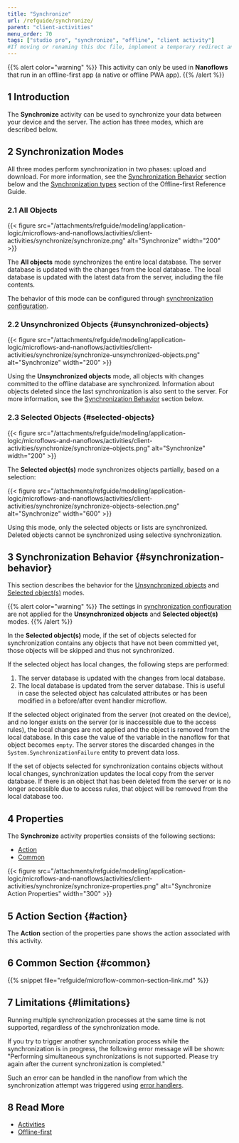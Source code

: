 ```yaml
---
title: "Synchronize"
url: /refguide/synchronize/
parent: "client-activities"
menu_order: 70
tags: ["studio pro", "synchronize", "offline", "client activity"]
#If moving or renaming this doc file, implement a temporary redirect and let the respective team know they should update the URL in the product. See Mapping to Products for more details.
---
```


{{% alert color="warning" %}}
This activity can only be used in **Nanoflows** that run in an offline-first app (a native or offline PWA app).
{{% /alert %}}

## 1 Introduction

The **Synchronize** activity can be used to synchronize your data between your device and the server.  The action has three modes, which are described below.

## 2 Synchronization Modes

All three modes perform synchronization in two phases: upload and download. For more information, see the [Synchronization Behavior](#synchronization-behavior) section below and the [Synchronization types](/refguide/offline-first/#synchronization-types) section of the Offline-first Reference Guide.

### 2.1 All Objects

{{< figure src="/attachments/refguide/modeling/application-logic/microflows-and-nanoflows/activities/client-activities/synchronize/synchronize.png" alt="Synchronize"   width="200"  >}}

The **All objects** mode synchronizes the entire local database. The server database is updated with the changes from the local database. The local database is updated with the latest data from the server, including the file contents.

The behavior of this mode can be configured through [synchronization configuration](/refguide/offline-first/#customizable-synchronization).

### 2.2 Unsynchronized Objects {#unsynchronized-objects}

{{< figure src="/attachments/refguide/modeling/application-logic/microflows-and-nanoflows/activities/client-activities/synchronize/synchronize-unsynchronized-objects.png" alt="Synchronize"   width="200"  >}}

Using the **Unsynchronized objects** mode, all objects with changes committed to the offline database are synchronized. Information about objects deleted since the last synchronization is also sent to the server. For more information, see the [Synchronization Behavior](#synchronization-behavior) section below.

### 2.3 Selected Objects {#selected-objects}

{{< figure src="/attachments/refguide/modeling/application-logic/microflows-and-nanoflows/activities/client-activities/synchronize/synchronize-objects.png" alt="Synchronize"   width="200"  >}}

The **Selected object(s)** mode synchronizes objects partially, based on a selection:

{{< figure src="/attachments/refguide/modeling/application-logic/microflows-and-nanoflows/activities/client-activities/synchronize/synchronize-objects-selection.png" alt="Synchronize"   width="600"  >}}

Using this mode, only the selected objects or lists are synchronized. Deleted objects cannot be synchronized using selective synchronization. 

## 3 Synchronization Behavior {#synchronization-behavior}

This section describes the behavior for the [Unsynchronized objects](#unsynchronized-objects) and [Selected object(s)](#selected-objects) modes.

{{% alert color="warning" %}}
The settings in [synchronization configuration](/refguide/offline-first/#customizable-synchronization) are not applied for the **Unsynchronized objects** and **Selected object(s)** modes.
{{% /alert %}}

In the **Selected object(s)** mode, if the set of objects selected for synchronization contains any objects that have not been committed yet, those objects will be skipped and thus not synchronized.

If the selected object has local changes, the following steps are performed:

1. The server database is updated with the changes from local database.
2. The local database is updated from the server database. This is useful in case the selected object has calculated attributes or has been modified in a before/after event handler microflow.

If the selected object originated from the server (not created on the device), and no longer exists on the server (or is inaccessible due to the access rules), the local changes are not applied and the object is removed from the local database. In this case the value of the variable in the nanoflow for that object becomes `empty`. The server stores the discarded changes in the `System.SynchronizationFailure` entity to prevent data loss.

If the set of objects selected for synchronization contains objects without local changes, synchronization updates the local copy from the server database. If there is an object that has been deleted from the server or is no longer accessible due to access rules, that object will be removed from the local database too.

## 4 Properties

The **Synchronize** activity properties consists of the following sections:

* [Action](#action)
* [Common](#common)

{{< figure src="/attachments/refguide/modeling/application-logic/microflows-and-nanoflows/activities/client-activities/synchronize/synchronize-properties.png" alt="Synchronize Action Properties"   width="300"  >}}

## 5 Action Section {#action}

The **Action** section of the properties pane shows the action associated with this activity.

## 6 Common Section {#common}

{{% snippet file="refguide/microflow-common-section-link.md" %}}

## 7 Limitations {#limitations}

Running multiple synchronization processes at the same time is not supported, regardless of the synchronization mode.

If you try to trigger another synchronization process while the synchronization is in progress, the following error message will be shown: "Performing simultaneous synchronizations is not supported. Please try again after the current synchronization is completed."

Such an error can be handled in the nanoflow from which the synchronization attempt was triggered using [error handlers](/refguide/error-event/#errorhandlers).

## 8 Read More

* [Activities](/refguide/activities/)
* [Offline-first](/refguide/offline-first/)
